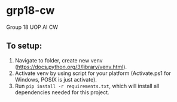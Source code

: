 # grp18-cw
Group 18 UOP AI CW


## To setup:

1. Navigate to folder, create new venv (https://docs.python.org/3/library/venv.html).
2. Activate venv by using script for your platform (Activate.ps1 for Windows, POSIX is just activate).
3. Run `pip install -r requirements.txt`, which will install all dependencies needed for this project.
